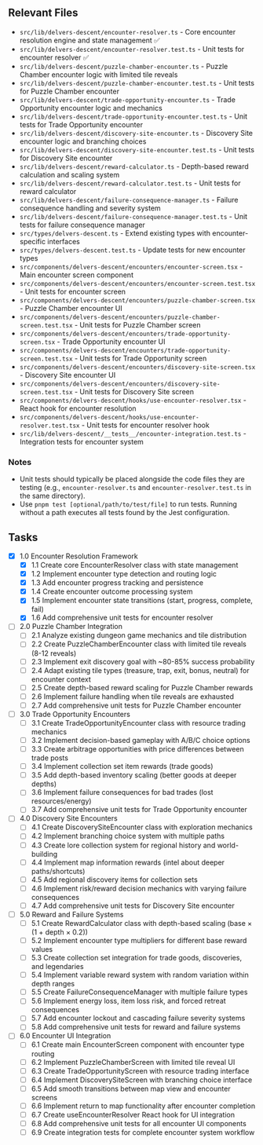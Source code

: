 ## Relevant Files

- `src/lib/delvers-descent/encounter-resolver.ts` - Core encounter resolution engine and state management ✅
- `src/lib/delvers-descent/encounter-resolver.test.ts` - Unit tests for encounter resolver ✅
- `src/lib/delvers-descent/puzzle-chamber-encounter.ts` - Puzzle Chamber encounter logic with limited tile reveals
- `src/lib/delvers-descent/puzzle-chamber-encounter.test.ts` - Unit tests for Puzzle Chamber encounter
- `src/lib/delvers-descent/trade-opportunity-encounter.ts` - Trade Opportunity encounter logic and mechanics
- `src/lib/delvers-descent/trade-opportunity-encounter.test.ts` - Unit tests for Trade Opportunity encounter
- `src/lib/delvers-descent/discovery-site-encounter.ts` - Discovery Site encounter logic and branching choices
- `src/lib/delvers-descent/discovery-site-encounter.test.ts` - Unit tests for Discovery Site encounter
- `src/lib/delvers-descent/reward-calculator.ts` - Depth-based reward calculation and scaling system
- `src/lib/delvers-descent/reward-calculator.test.ts` - Unit tests for reward calculator
- `src/lib/delvers-descent/failure-consequence-manager.ts` - Failure consequence handling and severity system
- `src/lib/delvers-descent/failure-consequence-manager.test.ts` - Unit tests for failure consequence manager
- `src/types/delvers-descent.ts` - Extend existing types with encounter-specific interfaces
- `src/types/delvers-descent.test.ts` - Update tests for new encounter types
- `src/components/delvers-descent/encounters/encounter-screen.tsx` - Main encounter screen component
- `src/components/delvers-descent/encounters/encounter-screen.test.tsx` - Unit tests for encounter screen
- `src/components/delvers-descent/encounters/puzzle-chamber-screen.tsx` - Puzzle Chamber encounter UI
- `src/components/delvers-descent/encounters/puzzle-chamber-screen.test.tsx` - Unit tests for Puzzle Chamber screen
- `src/components/delvers-descent/encounters/trade-opportunity-screen.tsx` - Trade Opportunity encounter UI
- `src/components/delvers-descent/encounters/trade-opportunity-screen.test.tsx` - Unit tests for Trade Opportunity screen
- `src/components/delvers-descent/encounters/discovery-site-screen.tsx` - Discovery Site encounter UI
- `src/components/delvers-descent/encounters/discovery-site-screen.test.tsx` - Unit tests for Discovery Site screen
- `src/components/delvers-descent/hooks/use-encounter-resolver.tsx` - React hook for encounter resolution
- `src/components/delvers-descent/hooks/use-encounter-resolver.test.tsx` - Unit tests for encounter resolver hook
- `src/lib/delvers-descent/__tests__/encounter-integration.test.ts` - Integration tests for encounter system

### Notes

- Unit tests should typically be placed alongside the code files they are testing (e.g., `encounter-resolver.ts` and `encounter-resolver.test.ts` in the same directory).
- Use `pnpm test [optional/path/to/test/file]` to run tests. Running without a path executes all tests found by the Jest configuration.

## Tasks

- [x] 1.0 Encounter Resolution Framework
  - [x] 1.1 Create core EncounterResolver class with state management
  - [x] 1.2 Implement encounter type detection and routing logic
  - [x] 1.3 Add encounter progress tracking and persistence
  - [x] 1.4 Create encounter outcome processing system
  - [x] 1.5 Implement encounter state transitions (start, progress, complete, fail)
  - [x] 1.6 Add comprehensive unit tests for encounter resolver

- [ ] 2.0 Puzzle Chamber Integration
  - [ ] 2.1 Analyze existing dungeon game mechanics and tile distribution
  - [ ] 2.2 Create PuzzleChamberEncounter class with limited tile reveals (8-12 reveals)
  - [ ] 2.3 Implement exit discovery goal with ~80-85% success probability
  - [ ] 2.4 Adapt existing tile types (treasure, trap, exit, bonus, neutral) for encounter context
  - [ ] 2.5 Create depth-based reward scaling for Puzzle Chamber rewards
  - [ ] 2.6 Implement failure handling when tile reveals are exhausted
  - [ ] 2.7 Add comprehensive unit tests for Puzzle Chamber encounter

- [ ] 3.0 Trade Opportunity Encounters
  - [ ] 3.1 Create TradeOpportunityEncounter class with resource trading mechanics
  - [ ] 3.2 Implement decision-based gameplay with A/B/C choice options
  - [ ] 3.3 Create arbitrage opportunities with price differences between trade posts
  - [ ] 3.4 Implement collection set item rewards (trade goods)
  - [ ] 3.5 Add depth-based inventory scaling (better goods at deeper depths)
  - [ ] 3.6 Implement failure consequences for bad trades (lost resources/energy)
  - [ ] 3.7 Add comprehensive unit tests for Trade Opportunity encounter

- [ ] 4.0 Discovery Site Encounters
  - [ ] 4.1 Create DiscoverySiteEncounter class with exploration mechanics
  - [ ] 4.2 Implement branching choice system with multiple paths
  - [ ] 4.3 Create lore collection system for regional history and world-building
  - [ ] 4.4 Implement map information rewards (intel about deeper paths/shortcuts)
  - [ ] 4.5 Add regional discovery items for collection sets
  - [ ] 4.6 Implement risk/reward decision mechanics with varying failure consequences
  - [ ] 4.7 Add comprehensive unit tests for Discovery Site encounter

- [ ] 5.0 Reward and Failure Systems
  - [ ] 5.1 Create RewardCalculator class with depth-based scaling (base × (1 + depth × 0.2))
  - [ ] 5.2 Implement encounter type multipliers for different base reward values
  - [ ] 5.3 Create collection set integration for trade goods, discoveries, and legendaries
  - [ ] 5.4 Implement variable reward system with random variation within depth ranges
  - [ ] 5.5 Create FailureConsequenceManager with multiple failure types
  - [ ] 5.6 Implement energy loss, item loss risk, and forced retreat consequences
  - [ ] 5.7 Add encounter lockout and cascading failure severity systems
  - [ ] 5.8 Add comprehensive unit tests for reward and failure systems

- [ ] 6.0 Encounter UI Integration
  - [ ] 6.1 Create main EncounterScreen component with encounter type routing
  - [ ] 6.2 Implement PuzzleChamberScreen with limited tile reveal UI
  - [ ] 6.3 Create TradeOpportunityScreen with resource trading interface
  - [ ] 6.4 Implement DiscoverySiteScreen with branching choice interface
  - [ ] 6.5 Add smooth transitions between map view and encounter screens
  - [ ] 6.6 Implement return to map functionality after encounter completion
  - [ ] 6.7 Create useEncounterResolver React hook for UI integration
  - [ ] 6.8 Add comprehensive unit tests for all encounter UI components
  - [ ] 6.9 Create integration tests for complete encounter system workflow
